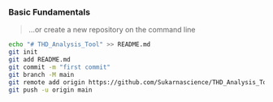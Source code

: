 
### Basic Fundamentals 
> …or create a new repository on the command line
```sh
echo "# THD_Analysis_Tool" >> README.md
git init
git add README.md
git commit -m "first commit"
git branch -M main
git remote add origin https://github.com/Sukarnascience/THD_Analysis_Tool.git
git push -u origin main
```
